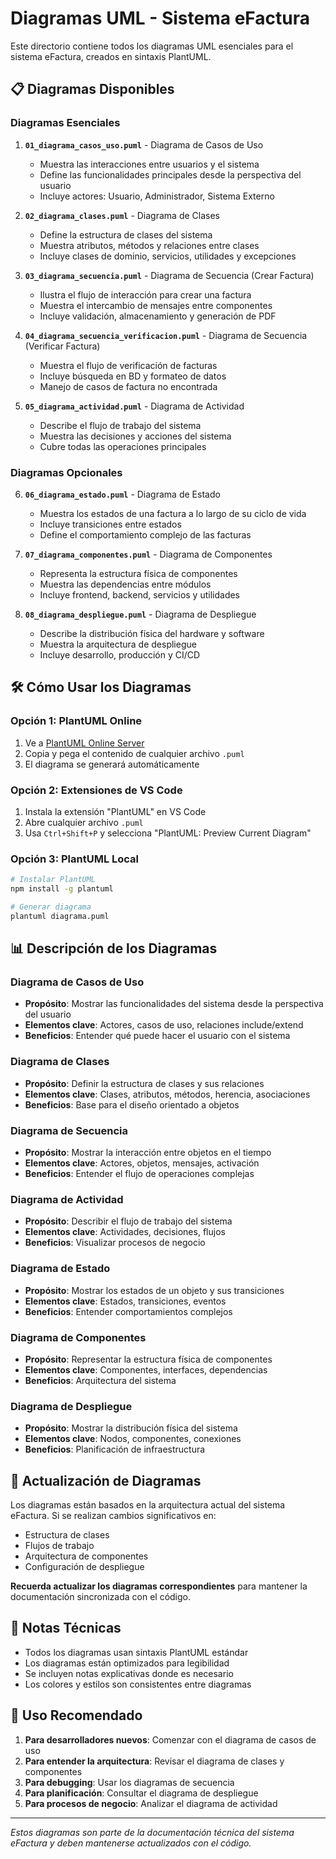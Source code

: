 # Diagramas UML - Sistema eFactura

Este directorio contiene todos los diagramas UML esenciales para el sistema eFactura, creados en sintaxis PlantUML.

## 📋 Diagramas Disponibles

### Diagramas Esenciales

1. **`01_diagrama_casos_uso.puml`** - Diagrama de Casos de Uso
   - Muestra las interacciones entre usuarios y el sistema
   - Define las funcionalidades principales desde la perspectiva del usuario
   - Incluye actores: Usuario, Administrador, Sistema Externo

2. **`02_diagrama_clases.puml`** - Diagrama de Clases
   - Define la estructura de clases del sistema
   - Muestra atributos, métodos y relaciones entre clases
   - Incluye clases de dominio, servicios, utilidades y excepciones

3. **`03_diagrama_secuencia.puml`** - Diagrama de Secuencia (Crear Factura)
   - Ilustra el flujo de interacción para crear una factura
   - Muestra el intercambio de mensajes entre componentes
   - Incluye validación, almacenamiento y generación de PDF

4. **`04_diagrama_secuencia_verificacion.puml`** - Diagrama de Secuencia (Verificar Factura)
   - Muestra el flujo de verificación de facturas
   - Incluye búsqueda en BD y formateo de datos
   - Manejo de casos de factura no encontrada

5. **`05_diagrama_actividad.puml`** - Diagrama de Actividad
   - Describe el flujo de trabajo del sistema
   - Muestra las decisiones y acciones del sistema
   - Cubre todas las operaciones principales

### Diagramas Opcionales

6. **`06_diagrama_estado.puml`** - Diagrama de Estado
   - Muestra los estados de una factura a lo largo de su ciclo de vida
   - Incluye transiciones entre estados
   - Define el comportamiento complejo de las facturas

7. **`07_diagrama_componentes.puml`** - Diagrama de Componentes
   - Representa la estructura física de componentes
   - Muestra las dependencias entre módulos
   - Incluye frontend, backend, servicios y utilidades

8. **`08_diagrama_despliegue.puml`** - Diagrama de Despliegue
   - Describe la distribución física del hardware y software
   - Muestra la arquitectura de despliegue
   - Incluye desarrollo, producción y CI/CD

## 🛠️ Cómo Usar los Diagramas

### Opción 1: PlantUML Online
1. Ve a [PlantUML Online Server](http://www.plantuml.com/plantuml/uml/)
2. Copia y pega el contenido de cualquier archivo `.puml`
3. El diagrama se generará automáticamente

### Opción 2: Extensiones de VS Code
1. Instala la extensión "PlantUML" en VS Code
2. Abre cualquier archivo `.puml`
3. Usa `Ctrl+Shift+P` y selecciona "PlantUML: Preview Current Diagram"

### Opción 3: PlantUML Local
```bash
# Instalar PlantUML
npm install -g plantuml

# Generar diagrama
plantuml diagrama.puml
```

## 📊 Descripción de los Diagramas

### Diagrama de Casos de Uso
- **Propósito**: Mostrar las funcionalidades del sistema desde la perspectiva del usuario
- **Elementos clave**: Actores, casos de uso, relaciones include/extend
- **Beneficios**: Entender qué puede hacer el usuario con el sistema

### Diagrama de Clases
- **Propósito**: Definir la estructura de clases y sus relaciones
- **Elementos clave**: Clases, atributos, métodos, herencia, asociaciones
- **Beneficios**: Base para el diseño orientado a objetos

### Diagrama de Secuencia
- **Propósito**: Mostrar la interacción entre objetos en el tiempo
- **Elementos clave**: Actores, objetos, mensajes, activación
- **Beneficios**: Entender el flujo de operaciones complejas

### Diagrama de Actividad
- **Propósito**: Describir el flujo de trabajo del sistema
- **Elementos clave**: Actividades, decisiones, flujos
- **Beneficios**: Visualizar procesos de negocio

### Diagrama de Estado
- **Propósito**: Mostrar los estados de un objeto y sus transiciones
- **Elementos clave**: Estados, transiciones, eventos
- **Beneficios**: Entender comportamientos complejos

### Diagrama de Componentes
- **Propósito**: Representar la estructura física de componentes
- **Elementos clave**: Componentes, interfaces, dependencias
- **Beneficios**: Arquitectura del sistema

### Diagrama de Despliegue
- **Propósito**: Mostrar la distribución física del sistema
- **Elementos clave**: Nodos, componentes, conexiones
- **Beneficios**: Planificación de infraestructura

## 🔄 Actualización de Diagramas

Los diagramas están basados en la arquitectura actual del sistema eFactura. Si se realizan cambios significativos en:

- Estructura de clases
- Flujos de trabajo
- Arquitectura de componentes
- Configuración de despliegue

**Recuerda actualizar los diagramas correspondientes** para mantener la documentación sincronizada con el código.

## 📝 Notas Técnicas

- Todos los diagramas usan sintaxis PlantUML estándar
- Los diagramas están optimizados para legibilidad
- Se incluyen notas explicativas donde es necesario
- Los colores y estilos son consistentes entre diagramas

## 🎯 Uso Recomendado

1. **Para desarrolladores nuevos**: Comenzar con el diagrama de casos de uso
2. **Para entender la arquitectura**: Revisar el diagrama de clases y componentes
3. **Para debugging**: Usar los diagramas de secuencia
4. **Para planificación**: Consultar el diagrama de despliegue
5. **Para procesos de negocio**: Analizar el diagrama de actividad

---

*Estos diagramas son parte de la documentación técnica del sistema eFactura y deben mantenerse actualizados con el código.* 